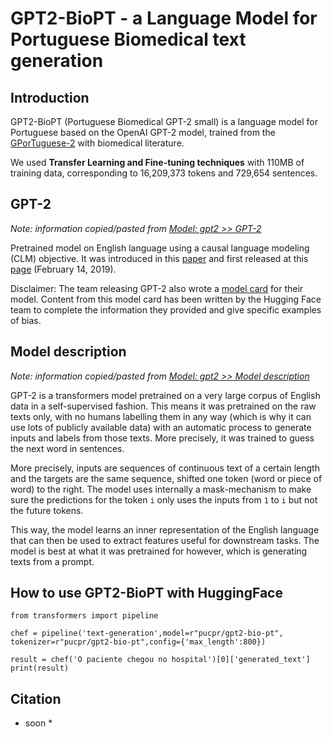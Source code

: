# GPT2-BioPT - a Language Model for Portuguese Biomedical text generation

## Introduction

GPT2-BioPT (Portuguese Biomedical GPT-2 small) is a language model for Portuguese based on the OpenAI GPT-2 model, trained from the [GPorTuguese-2](https://huggingface.co/pierreguillou/gpt2-small-portuguese/) with biomedical literature.

We used **Transfer Learning and Fine-tuning techniques** with 110MB of training data, corresponding to 16,209,373 tokens and 729,654 sentences. 

## GPT-2 

*Note: information copied/pasted from [Model: gpt2 >> GPT-2](https://huggingface.co/gpt2#gpt-2)*

Pretrained model on English language using a causal language modeling (CLM) objective. It was introduced in this [paper](https://d4mucfpksywv.cloudfront.net/better-language-models/language_models_are_unsupervised_multitask_learners.pdf) and first released at this [page](https://openai.com/blog/better-language-models/) (February 14, 2019).

Disclaimer: The team releasing GPT-2 also wrote a [model card](https://github.com/openai/gpt-2/blob/master/model_card.md) for their model. Content from this model card has been written by the Hugging Face team to complete the information they provided and give specific examples of bias.

## Model description

*Note: information copied/pasted from [Model: gpt2 >> Model description](https://huggingface.co/gpt2#model-description)*

GPT-2 is a transformers model pretrained on a very large corpus of English data in a self-supervised fashion. This means it was pretrained on the raw texts only, with no humans labelling them in any way (which is why it can use lots of publicly available data) with an automatic process to generate inputs and labels from those texts. More precisely, it was trained to guess the next word in sentences.

More precisely, inputs are sequences of continuous text of a certain length and the targets are the same sequence, shifted one token (word or piece of word) to the right. The model uses internally a mask-mechanism to make sure the predictions for the token `i` only uses the inputs from `1` to `i` but not the future tokens.

This way, the model learns an inner representation of the English language that can then be used to extract features useful for downstream tasks. The model is best at what it was pretrained for however, which is generating texts from a prompt.

## How to use GPT2-BioPT with HuggingFace

```
from transformers import pipeline

chef = pipeline('text-generation',model=r"pucpr/gpt2-bio-pt", tokenizer=r"pucpr/gpt2-bio-pt",config={'max_length':800})

result = chef('O paciente chegou no hospital')[0]['generated_text']
print(result)
```

## Citation
* soon *
